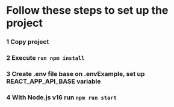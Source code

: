 # Follow these steps to set up the project 
### 1 Copy project
### 2 Execute ```run npm install```
### 3 Create .env file base on .envExample, set up REACT_APP_API_BASE variable 
### 4 With Node.js v16 run ```npm run start``` 
